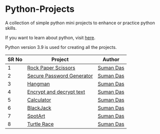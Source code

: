 # Python-Projects
A collection of simple python mini projects to enhance or practice python skills.

If you want to learn about python, visit [here](https://realpython.com/).

Python version 3.9 is used for creating all the projects.

SR No   | Project | Author
--- | --- | --- 
1 | [Rock Paper Scissors](https://github.com/sumanentc/Python-Projects/tree/master/projects/Rock_Paper_Scissors) | [Suman Das](https://github.com/sumanentc)
2 | [Secure Password Generator](https://github.com/sumanentc/Python-Projects/tree/master/projects/Password_Generator) |[Suman Das](https://github.com/sumanentc) 
3 | [Hangman](https://github.com/sumanentc/Python-Projects/tree/master/projects/Hangman)| [Suman Das](https://github.com/sumanentc) 
4 | [Encrypt and decrypt text](https://github.com/sumanentc/Python-Projects/tree/master/projects/encrypt-decrypt-message)| [Suman Das](https://github.com/sumanentc)
5 | [Calculator](https://github.com/sumanentc/Python-Projects/tree/master/projects/calculator)| [Suman Das](https://github.com/sumanentc)
6 | [BlackJack](https://github.com/sumanentc/Python-Projects/tree/master/projects/blackjack) | [Suman Das](https://github.com/sumanentc)
7 | [SpotArt](https://github.com/sumanentc/Python-Projects/tree/master/projects/spot-art) | [Suman Das](https://github.com/sumanentc)
8 | [Turtle Race]() | [Suman Das](https://github.com/sumanentc)

